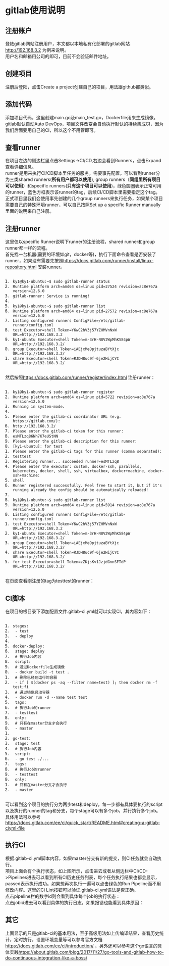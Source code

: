 <!DOCTYPE html> <html lang="zh"> <head> <meta charset="utf-8"/></head> <body><h1 id="h1-gitlab-"><a name="gitlab使用说明" class="reference-link"></a><span class="header-link octicon octicon-link"></span>gitlab使用说明</h1><h2 id="h2-u6CE8u518Cu8D26u6237"><a name="注册账户" class="reference-link"></a><span class="header-link octicon octicon-link"></span>注册账户</h2><p>登陆gitlab网站注册用户，本文都以本地私有化部署的gitlab网站<a href="http://192.168.3.2">http://192.168.3.2</a> 为例来说明。<br><img src="https://github.com/yybmsrs/images/blob/master/img/users_sign_in.jpg?raw=true" alt=""><br>用户名和邮箱用公司的即可，目前不会验证邮件地址。 </p><h2 id="h2-u521Bu5EFAu9879u76EE"><a name="创建项目" class="reference-link"></a><span class="header-link octicon octicon-link"></span>创建项目</h2><p>注册后登陆，点击Create a project创建自己的项目，用法跟github都类似。<br><img src="https://github.com/yybmsrs/images/blob/master/img/dashboard_projects.jpg?raw=true" alt=""><br><img src="https://github.com/yybmsrs/images/blob/master/img/projects_new.jpg?raw=true" alt=""><br><img src="https://github.com/yybmsrs/images/blob/master/img/user_test.jpg?raw=true" alt=""> </p><h2 id="h2-u6DFBu52A0u4EE3u7801"><a name="添加代码" class="reference-link"></a><span class="header-link octicon octicon-link"></span>添加代码</h2><p>添加项目代码，这里创建main.go及main_test.go，Dockerfile用来生成镜像。gitlab默认自动Auto DevOps，项目文件改变会自动执行默认的持续集成CI，因为我们后面要用自己的CI，所以这个不用管即可。<br><img src="https://github.com/yybmsrs/images/blob/master/img/project_list_files.jpg?raw=true" alt=""><br><img src="https://github.com/yybmsrs/images/blob/master/img/master_main.go.jpg?raw=true" alt=""> </p><h2 id="h2--runner"><a name="查看runner" class="reference-link"></a><span class="header-link octicon octicon-link"></span>查看runner</h2><p>在项目左边的侧边栏里点击Settings-&gt;CI/CD,右边会看到Runners，点击Expand查看详细信息。<br><img src="https://github.com/yybmsrs/images/blob/master/img/runner.jpg?raw=true" alt=""><br><img src="https://github.com/yybmsrs/images/blob/master/img/settings_ci_cd.jpg?raw=true" alt=""><br>runner是用来执行CI/CD脚本里任务的服务，需要事先配置。可以看到runner分为三类shared runners(<strong>所有用户都可以使用</strong>), group runners（<strong>同组里所有项目可以使用</strong>）和specific runners(<strong>只有这个项目可以使用</strong>)，绿色圆圈表示正常可用的runner，蓝色方框表示该runner的tag，后续CI/CD脚本里需要指定这个tag。<br>正式项目里我们会使用事先创建的几个group runners来执行任务，如果某个项目需要自己的特殊环境runner，可以自己按照Set up a specific Runner manually里面的说明来自己注册。 </p><h2 id="h2--runner"><a name="注册runner" class="reference-link"></a><span class="header-link octicon octicon-link"></span>注册runner</h2><p>这里仅以specific Runner说明下runner的注册流程，shared runner和group runner都一样的流程。<br>首先找一台机器(需要的环境如git，docker等)，执行下面命令查看是否安装了runner，如果没有需要先按照<a href="https://docs.gitlab.com/runner/install/linux-repository.html">https://docs.gitlab.com/runner/install/linux-repository.html</a> 安装runner。</p> <pre class="prettyprint linenums prettyprinted" style=""><ol class="linenums"><li class="L0"><code class="lang-bash"><span class="pln">ky1@ky1</span><span class="pun">-</span><span class="pln">ubuntu</span><span class="pun">:~</span><span class="pln">$ sudo gitlab</span><span class="pun">-</span><span class="pln">runner status</span></code></li><li class="L1"><code class="lang-bash"><span class="typ">Runtime</span><span class="pln"> platform arch</span><span class="pun">=</span><span class="pln">amd64 os</span><span class="pun">=</span><span class="pln">linux pid</span><span class="pun">=</span><span class="lit">27524</span><span class="pln"> revision</span><span class="pun">=</span><span class="pln">ac8e767a version</span><span class="pun">=</span><span class="lit">12.6</span><span class="pun">.</span><span class="lit">0</span></code></li><li class="L2"><code class="lang-bash"><span class="pln">gitlab</span><span class="pun">-</span><span class="pln">runner</span><span class="pun">:</span><span class="pln"> </span><span class="typ">Service</span><span class="pln"> is running</span><span class="pun">!</span></code></li><li class="L3"><code class="lang-bash"></code></li><li class="L4"><code class="lang-bash"><span class="pln">ky1@ky1</span><span class="pun">-</span><span class="pln">ubuntu</span><span class="pun">:~</span><span class="pln">$ sudo gitlab</span><span class="pun">-</span><span class="pln">runner list</span></code></li><li class="L5"><code class="lang-bash"><span class="typ">Runtime</span><span class="pln"> platform arch</span><span class="pun">=</span><span class="pln">amd64 os</span><span class="pun">=</span><span class="pln">linux pid</span><span class="pun">=</span><span class="lit">27572</span><span class="pln"> revision</span><span class="pun">=</span><span class="pln">ac8e767a version</span><span class="pun">=</span><span class="lit">12.6</span><span class="pun">.</span><span class="lit">0</span></code></li><li class="L6"><code class="lang-bash"><span class="typ">Listing</span><span class="pln"> configured runners </span><span class="typ">ConfigFile</span><span class="pun">=/</span><span class="pln">etc</span><span class="pun">/</span><span class="pln">gitlab</span><span class="pun">-</span><span class="pln">runner</span><span class="pun">/</span><span class="pln">config</span><span class="pun">.</span><span class="pln">toml</span></code></li><li class="L7"><code class="lang-bash"><span class="pln">test </span><span class="typ">Executor</span><span class="pun">=</span><span class="pln">shell </span><span class="typ">Token</span><span class="pun">=</span><span class="pln">Y6wC2hV3j57YZHMVnNxW URL</span><span class="pun">=</span><span class="pln">http</span><span class="pun">://</span><span class="lit">192.168</span><span class="pun">.</span><span class="lit">3.2</span></code></li><li class="L8"><code class="lang-bash"><span class="pln">ky1</span><span class="pun">-</span><span class="pln">ubuntu </span><span class="typ">Executor</span><span class="pun">=</span><span class="pln">shell </span><span class="typ">Token</span><span class="pun">=</span><span class="pln">m</span><span class="pun">-</span><span class="lit">3rH</span><span class="pun">-</span><span class="pln">N8V2WpMhKS84pW URL</span><span class="pun">=</span><span class="pln">http</span><span class="pun">://</span><span class="lit">192.168</span><span class="pun">.</span><span class="lit">3.2</span><span class="pun">/</span></code></li><li class="L9"><code class="lang-bash"><span class="pln">group </span><span class="typ">Executor</span><span class="pun">=</span><span class="pln">shell </span><span class="typ">Token</span><span class="pun">=</span><span class="pln">iAEjxMeDpjtuzaBYtXjc URL</span><span class="pun">=</span><span class="pln">http</span><span class="pun">://</span><span class="lit">192.168</span><span class="pun">.</span><span class="lit">3.2</span><span class="pun">/</span></code></li><li class="L0"><code class="lang-bash"><span class="pln">share </span><span class="typ">Executor</span><span class="pun">=</span><span class="pln">shell </span><span class="typ">Token</span><span class="pun">=</span><span class="pln">RJDH8uc9f</span><span class="pun">-</span><span class="lit">6je2HijCYC</span><span class="pln"> URL</span><span class="pun">=</span><span class="pln">http</span><span class="pun">://</span><span class="lit">192.168</span><span class="pun">.</span><span class="lit">3.2</span><span class="pun">/</span></code></li></ol></pre> <p>然后按照<a href="https://docs.gitlab.com/runner/register/index.html">https://docs.gitlab.com/runner/register/index.html</a> 注册runner：</p> <pre class="prettyprint linenums prettyprinted" style=""><ol class="linenums"><li class="L0"><code class="lang-bash"><span class="pln">ky1@ky1</span><span class="pun">-</span><span class="pln">ubuntu</span><span class="pun">:~</span><span class="pln">$ sudo gitlab</span><span class="pun">-</span><span class="pln">runner register</span></code></li><li class="L1"><code class="lang-bash"><span class="typ">Runtime</span><span class="pln"> platform arch</span><span class="pun">=</span><span class="pln">amd64 os</span><span class="pun">=</span><span class="pln">linux pid</span><span class="pun">=</span><span class="lit">5722</span><span class="pln"> revision</span><span class="pun">=</span><span class="pln">ac8e767a version</span><span class="pun">=</span><span class="lit">12.6</span><span class="pun">.</span><span class="lit">0</span></code></li><li class="L2"><code class="lang-bash"><span class="typ">Running</span><span class="pln"> </span><span class="kwd">in</span><span class="pln"> system</span><span class="pun">-</span><span class="pln">mode</span><span class="pun">.</span></code></li><li class="L3"><code class="lang-bash"></code></li><li class="L4"><code class="lang-bash"><span class="typ">Please</span><span class="pln"> enter the gitlab</span><span class="pun">-</span><span class="pln">ci coordinator URL </span><span class="pun">(</span><span class="pln">e</span><span class="pun">.</span><span class="pln">g</span><span class="pun">.</span><span class="pln"> https</span><span class="pun">://</span><span class="pln">gitlab</span><span class="pun">.</span><span class="pln">com</span><span class="pun">/):</span></code></li><li class="L5"><code class="lang-bash"><span class="pln">http</span><span class="pun">://</span><span class="lit">192.168</span><span class="pun">.</span><span class="lit">3.2</span><span class="pun">/</span></code></li><li class="L6"><code class="lang-bash"><span class="typ">Please</span><span class="pln"> enter the gitlab</span><span class="pun">-</span><span class="pln">ci token </span><span class="kwd">for</span><span class="pln"> this runner</span><span class="pun">:</span></code></li><li class="L7"><code class="lang-bash"><span class="pln">esMTLzq86Nh7K7eUStNN</span></code></li><li class="L8"><code class="lang-bash"><span class="typ">Please</span><span class="pln"> enter the gitlab</span><span class="pun">-</span><span class="pln">ci description </span><span class="kwd">for</span><span class="pln"> this runner</span><span class="pun">:</span></code></li><li class="L9"><code class="lang-bash"><span class="pun">[</span><span class="pln">ky1</span><span class="pun">-</span><span class="pln">ubuntu</span><span class="pun">]:</span><span class="pln"> </span><span class="kwd">for</span><span class="pln"> test</span></code></li><li class="L0"><code class="lang-bash"><span class="typ">Please</span><span class="pln"> enter the gitlab</span><span class="pun">-</span><span class="pln">ci tags </span><span class="kwd">for</span><span class="pln"> this runner </span><span class="pun">(</span><span class="pln">comma separated</span><span class="pun">):</span></code></li><li class="L1"><code class="lang-bash"><span class="pln">testtest</span></code></li><li class="L2"><code class="lang-bash"><span class="typ">Registering</span><span class="pln"> runner</span><span class="pun">...</span><span class="pln"> succeeded runner</span><span class="pun">=</span><span class="pln">esMTLzq8</span></code></li><li class="L3"><code class="lang-bash"><span class="typ">Please</span><span class="pln"> enter the executor</span><span class="pun">:</span><span class="pln"> custom</span><span class="pun">,</span><span class="pln"> docker</span><span class="pun">-</span><span class="pln">ssh</span><span class="pun">,</span><span class="pln"> parallels</span><span class="pun">,</span><span class="pln"> kubernetes</span><span class="pun">,</span><span class="pln"> docker</span><span class="pun">,</span><span class="pln"> shell</span><span class="pun">,</span><span class="pln"> ssh</span><span class="pun">,</span><span class="pln"> virtualbox</span><span class="pun">,</span><span class="pln"> docker</span><span class="pun">+</span><span class="pln">machine</span><span class="pun">,</span><span class="pln"> docker</span><span class="pun">-</span><span class="pln">ssh</span><span class="pun">+</span><span class="pln">machine</span><span class="pun">:</span></code></li><li class="L4"><code class="lang-bash"><span class="pln">shell</span></code></li><li class="L5"><code class="lang-bash"><span class="typ">Runner</span><span class="pln"> registered successfully</span><span class="pun">.</span><span class="pln"> </span><span class="typ">Feel</span><span class="pln"> free to start it</span><span class="pun">,</span><span class="pln"> but </span><span class="kwd">if</span><span class="pln"> it</span><span class="str">'s running already the config should be automatically reloaded!</span></code></li><li class="L6"><code class="lang-bash"></code></li><li class="L7"><code class="lang-bash"><span class="str">ky1@ky1-ubuntu:~$ sudo gitlab-runner list</span></code></li><li class="L8"><code class="lang-bash"><span class="str">Runtime platform arch=amd64 os=linux pid=5914 revision=ac8e767a version=12.6.0</span></code></li><li class="L9"><code class="lang-bash"><span class="str">Listing configured runners ConfigFile=/etc/gitlab-runner/config.toml</span></code></li><li class="L0"><code class="lang-bash"><span class="str">test Executor=shell Token=Y6wC2hV3j57YZHMVnNxW URL=http://192.168.3.2</span></code></li><li class="L1"><code class="lang-bash"><span class="str">ky1-ubuntu Executor=shell Token=m-3rH-N8V2WpMhKS84pW URL=http://192.168.3.2/</span></code></li><li class="L2"><code class="lang-bash"><span class="str">group Executor=shell Token=iAEjxMeDpjtuzaBYtXjc URL=http://192.168.3.2/</span></code></li><li class="L3"><code class="lang-bash"><span class="str">share Executor=shell Token=RJDH8uc9f-6je2HijCYC URL=http://192.168.3.2/</span></code></li><li class="L4"><code class="lang-bash"><span class="str">for test Executor=shell Token=zZKjsKv1JzjdGnnSFTdP URL=http://192.168.3.2/</span></code></li></ol></pre> <p>在页面查看刚注册的tag为testtest的runner：<br><img src="https://github.com/yybmsrs/images/blob/master/img/test_runner.jpg?raw=true" alt=""> </p><h2 id="h2-ci-"><a name="CI脚本" class="reference-link"></a><span class="header-link octicon octicon-link"></span>CI脚本</h2><p>在项目的根目录下添加配置文件.gitlab-ci.yml就可以实现CI，其内容如下：</p> <pre class="prettyprint linenums prettyprinted" style=""><ol class="linenums"><li class="L0"><code class="lang-yaml"><span class="pln">stages</span><span class="pun">:</span></code></li><li class="L1"><code class="lang-yaml"><span class="pln"> </span><span class="pun">-</span><span class="pln"> test</span></code></li><li class="L2"><code class="lang-yaml"><span class="pln"> </span><span class="pun">-</span><span class="pln"> deploy</span></code></li><li class="L3"><code class="lang-yaml"></code></li><li class="L4"><code class="lang-yaml"><span class="pln">docker</span><span class="pun">-</span><span class="pln">deploy</span><span class="pun">:</span></code></li><li class="L5"><code class="lang-yaml"><span class="pln"> stage</span><span class="pun">:</span><span class="pln"> deploy</span></code></li><li class="L6"><code class="lang-yaml"><span class="pln"> </span><span class="com"># 执行Job内容</span></code></li><li class="L7"><code class="lang-yaml"><span class="pln"> script</span><span class="pun">:</span></code></li><li class="L8"><code class="lang-yaml"><span class="pln"> </span><span class="com"># 通过Dockerfile生成镜像</span></code></li><li class="L9"><code class="lang-yaml"><span class="pln"> </span><span class="pun">-</span><span class="pln"> docker build </span><span class="pun">-</span><span class="pln">t test </span><span class="pun">.</span></code></li><li class="L0"><code class="lang-yaml"><span class="pln"> </span><span class="com"># 删除已经在运行的容器</span></code></li><li class="L1"><code class="lang-yaml"><span class="pln"> </span><span class="pun">-</span><span class="pln"> </span><span class="kwd">if</span><span class="pln"> </span><span class="pun">[</span><span class="pln"> $</span><span class="pun">(</span><span class="pln">docker ps </span><span class="pun">-</span><span class="pln">aq </span><span class="pun">--</span><span class="pln">filter name</span><span class="pun">=</span><span class="pln">test</span><span class="pun">)</span><span class="pln"> </span><span class="pun">];</span><span class="pln"> </span><span class="kwd">then</span><span class="pln"> docker rm </span><span class="pun">-</span><span class="pln">f test</span><span class="pun">;</span><span class="kwd">fi</span></code></li><li class="L2"><code class="lang-yaml"><span class="pln"> </span><span class="com"># 通过镜像启动容器</span></code></li><li class="L3"><code class="lang-yaml"><span class="pln"> </span><span class="pun">-</span><span class="pln"> docker run </span><span class="pun">-</span><span class="pln">d </span><span class="pun">--</span><span class="pln">name test test</span></code></li><li class="L4"><code class="lang-yaml"><span class="pln"> tags</span><span class="pun">:</span></code></li><li class="L5"><code class="lang-yaml"><span class="pln"> </span><span class="com"># 执行Job的runner</span></code></li><li class="L6"><code class="lang-yaml"><span class="pln"> </span><span class="pun">-</span><span class="pln"> testtest</span></code></li><li class="L7"><code class="lang-yaml"><span class="pln"> only</span><span class="pun">:</span></code></li><li class="L8"><code class="lang-yaml"><span class="pln"> </span><span class="com"># 只有在master分支才会执行</span></code></li><li class="L9"><code class="lang-yaml"><span class="pln"> </span><span class="pun">-</span><span class="pln"> master</span></code></li><li class="L0"><code class="lang-yaml"></code></li><li class="L1"><code class="lang-yaml"><span class="pln">go</span><span class="pun">-</span><span class="pln">test</span><span class="pun">:</span></code></li><li class="L2"><code class="lang-yaml"><span class="pln"> stage</span><span class="pun">:</span><span class="pln"> test</span></code></li><li class="L3"><code class="lang-yaml"><span class="pln"> </span><span class="com"># 执行Job内容</span></code></li><li class="L4"><code class="lang-yaml"><span class="pln"> script</span><span class="pun">:</span></code></li><li class="L5"><code class="lang-yaml"><span class="pln"> </span><span class="pun">-</span><span class="pln"> go test </span><span class="pun">./...</span></code></li><li class="L6"><code class="lang-yaml"><span class="pln"> tags</span><span class="pun">:</span></code></li><li class="L7"><code class="lang-yaml"><span class="pln"> </span><span class="com"># 执行Job的runner</span></code></li><li class="L8"><code class="lang-yaml"><span class="pln"> </span><span class="pun">-</span><span class="pln"> testtest</span></code></li><li class="L9"><code class="lang-yaml"><span class="pln"> only</span><span class="pun">:</span></code></li><li class="L0"><code class="lang-yaml"><span class="pln"> </span><span class="com"># 只有在master分支才会执行</span></code></li><li class="L1"><code class="lang-yaml"><span class="pln"> </span><span class="pun">-</span><span class="pln"> master</span></code></li></ol></pre> <p>可以看到这个项目的执行分为两步test和deploy，每一步都有具体要执行的script以及执行的runner的tag和分支，每个stage可以有多个job，并行执行多个job。具体用法可以参考<a href="https://docs.gitlab.com/ee/ci/quick_start/README.html#creating-a-gitlab-ciyml-file">https://docs.gitlab.com/ee/ci/quick_start/README.html#creating-a-gitlab-ciyml-file</a></p> <h2 id="h2--ci"><a name="执行CI" class="reference-link"></a><span class="header-link octicon octicon-link"></span>执行CI</h2><p>根据.gitlab-ci.yml脚本内容，如果master分支有新的提交，则CI任务就会自动执行。<br><img src="https://github.com/yybmsrs/images/blob/master/img/pennding.jpg?raw=true" alt=""><br>项目上面会有个执行状态，如上图所示，点击进去或者从侧边栏中CI/CD-&gt;Pipelines进去可以看到所有CI历史任务列表，每个任务执行结果也都会显示，passed表示执行成功。如果想再次执行一遍可以点击绿色的Run Pipeline而不用修改内容。这里的Ci Lint按钮可以验证.gitlab-ci.yml语法是否正确。<br><img src="https://github.com/yybmsrs/images/blob/master/img/history.jpg?raw=true" alt=""><br>点击pipeline栏的数字id则会看到具体每个job的执行状态：<br><img src="https://github.com/yybmsrs/images/blob/master/img/pipelines_builds.jpg?raw=true" alt=""><br>点击jobid进去可以看到具体的执行日志，如果报错也能看到具体原因：<br><img src="https://github.com/yybmsrs/images/blob/master/img/jobs_50.jpg?raw=true" alt=""> </p><h2 id="h2-u5176u5B83"><a name="其它" class="reference-link"></a><span class="header-link octicon octicon-link"></span>其它</h2><p>上面显示的只是gitlab-ci的基本用法，至于高级用法如上传编译结果，查看历史统计，定时执行，设置环境变量等可以参考官方文档<a href="https://docs.gitlab.com/ee/ci/introduction/">https://docs.gitlab.com/ee/ci/introduction/</a> ，另外还可以参考这个go语言的具体实践<a href="https://about.gitlab.com/blog/2017/11/27/go-tools-and-gitlab-how-to-do-continuous-integration-like-a-boss/">https://about.gitlab.com/blog/2017/11/27/go-tools-and-gitlab-how-to-do-continuous-integration-like-a-boss/</a></p> </body> </html>
